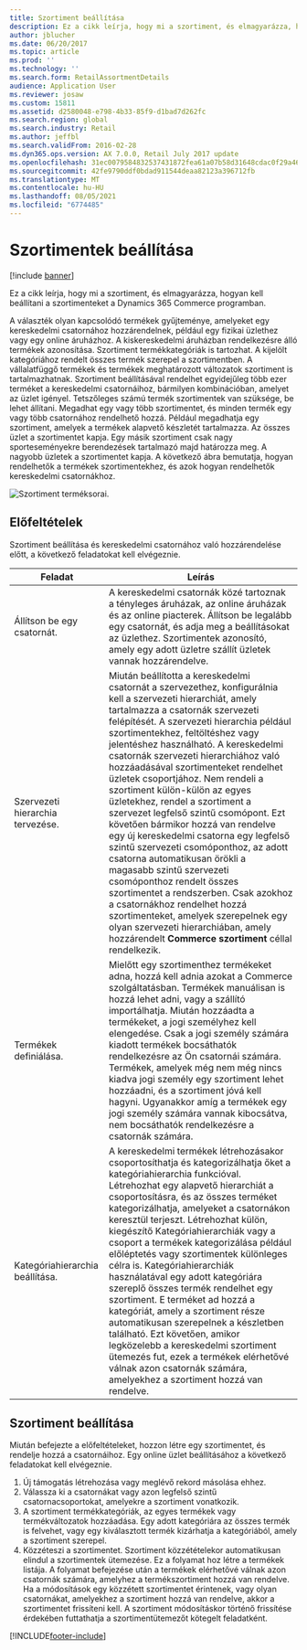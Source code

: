 ```yaml
---
title: Szortiment beállítása
description: Ez a cikk leírja, hogy mi a szortiment, és elmagyarázza, hogyan kell beállítani a szortimenteket a Dynamics 365 Commerce programban.
author: jblucher
ms.date: 06/20/2017
ms.topic: article
ms.prod: ''
ms.technology: ''
ms.search.form: RetailAssortmentDetails
audience: Application User
ms.reviewer: josaw
ms.custom: 15811
ms.assetid: d2580048-e798-4b33-85f9-d1bad7d262fc
ms.search.region: global
ms.search.industry: Retail
ms.author: jeffbl
ms.search.validFrom: 2016-02-28
ms.dyn365.ops.version: AX 7.0.0, Retail July 2017 update
ms.openlocfilehash: 31ec0079584832537431872fea61a07b58d31648cdac0f29a469bc977009622f
ms.sourcegitcommit: 42fe9790ddf0bdad911544deaa82123a396712fb
ms.translationtype: MT
ms.contentlocale: hu-HU
ms.lasthandoff: 08/05/2021
ms.locfileid: "6774485"
---
```

# <a name="set-up-assortments"></a>Szortimentek beállítása

[!include [banner](includes/banner.md)]

Ez a cikk leírja, hogy mi a szortiment, és elmagyarázza, hogyan kell beállítani a szortimenteket a Dynamics 365 Commerce programban.

A választék olyan kapcsolódó termékek gyűjteménye, amelyeket egy kereskedelmi csatornához hozzárendelnek, például egy fizikai üzlethez vagy egy online áruházhoz. A kiskereskedelmi áruházban rendelkezésre álló termékek azonosítása. Szortiment termékkategóriák is tartozhat. A kijelölt kategóriához rendelt összes termék szerepel a szortimentben. A vállalatfüggő termékek és termékek meghatározott változatok szortiment is tartalmazhatnak. Szortiment beállításával rendelhet egyidejűleg több ezer terméket a kereskedelmi csatornáihoz, bármilyen kombinációban, amelyet az üzlet igényel. Tetszőleges számú termék szortimentek van szüksége, be lehet állítani. Megadhat egy vagy több szortimentet, és minden termék egy vagy több csatornához rendelhető hozzá. Például megadhatja egy szortiment, amelyek a termékek alapvető készletét tartalmazza. Az összes üzlet a szortimentet kapja. Egy másik szortiment csak nagy sporteseményekre berendezések tartalmazó majd határozza meg. A nagyobb üzletek a szortimentet kapja. A következő ábra bemutatja, hogyan rendelhetők a termékek szortimentekhez, és azok hogyan rendelhetők kereskedelmi csatornákhoz.

![Szortiment terméksorai.](./media/assortments_relationship.gif)

## <a name="prerequisites"></a>Előfeltételek

Szortiment beállítása és kereskedelmi csatornához való hozzárendelése előtt, a következő feladatokat kell elvégeznie.

| Feladat                              | Leírás |
|-----------------------------------|-------------|
| Állítson be egy csatornát.          | A kereskedelmi csatornák közé tartoznak a tényleges áruházak, az online áruházak és az online piacterek. Állítson be legalább egy csatornát, és adja meg a beállításokat az üzlethez. Szortimentek azonosító, amely egy adott üzletre szállít üzletek vannak hozzárendelve. |
| Szervezeti hierarchia tervezése. | Miután beállította a kereskedelmi csatornát a szervezethez, konfigurálnia kell a szervezeti hierarchiát, amely tartalmazza a csatornák szervezeti felépítését. A szervezeti hierarchia például szortimentekhez, feltöltéshez vagy jelentéshez használható. A kereskedelmi csatornák szervezeti hierarchiához való hozzáadásával szortimenteket rendelhet üzletek csoportjához. Nem rendeli a szortiment külön-külön az egyes üzletekhez, rendel a szortiment a szervezet legfelső szintű csomópont. Ezt követően bármikor hozzá van rendelve egy új kereskedelmi csatorna egy legfelső szintű szervezeti csomóponthoz, az adott csatorna automatikusan örökli a magasabb szintű szervezeti csomóponthoz rendelt összes szortimentet a rendszerben. Csak azokhoz a csatornákhoz rendelhet hozzá szortimenteket, amelyek szerepelnek egy olyan szervezeti hierarchiában, amely hozzárendelt **Commerce szortiment** céllal rendelkezik. |
| Termékek definiálása.                  | Mielőtt egy szortimenthez termékeket adna, hozzá kell adnia azokat a Commerce szolgáltatásban. Termékek manuálisan is hozzá lehet adni, vagy a szállító importálhatja. Miután hozzáadta a termékeket, a jogi személyhez kell elengedése. Csak a jogi személy számára kiadott termékek bocsáthatók rendelkezésre az Ön csatornái számára. Termékek, amelyek még nem még nincs kiadva jogi személy egy szortiment lehet hozzáadni, és a szortiment jóvá kell hagyni. Ugyanakkor amíg a termékek egy jogi személy számára vannak kibocsátva, nem bocsáthatók rendelkezésre a csatornák számára. |
| Kategóriahierarchia beállítása.      | A kereskedelmi termékek létrehozásakor csoportosíthatja és kategorizálhatja őket a kategóriahierarchia funkcióval. Létrehozhat egy alapvető hierarchiát a csoportosításra, és az összes terméket kategorizálhatja, amelyeket a csatornákon keresztül terjeszt. Létrehozhat külön, kiegészítő Kategóriahierarchiák vagy a csoport a termékek kategorizálása például előléptetés vagy szortimentek különleges célra is. Kategóriahierarchiák használatával egy adott kategóriára szereplő összes termék rendelhet egy szortiment. E terméket ad hozzá a kategóriát, amely a szortiment része automatikusan szerepelnek a készletben található. Ezt követően, amikor legközelebb a kereskedelmi szortiment ütemezés fut, ezek a termékek elérhetővé válnak azon csatornák számára, amelyekhez a szortiment hozzá van rendelve. |

## <a name="setting-up-an-assortment"></a>Szortiment beállítása

Miután befejezte a előfeltételeket, hozzon létre egy szortimentet, és rendelje hozzá a csatornáihoz. Egy online üzlet beállításához a következő feladatokat kell elvégeznie.

1. Új támogatás létrehozása vagy meglévő rekord másolása ehhez.
2. Válassza ki a csatornákat vagy azon legfelső szintű csatornacsoportokat, amelyekre a szortiment vonatkozik.
3. A szortiment termékkategóriák, az egyes termékek vagy termékváltozatok hozzáadása. Egy adott kategóriára az összes termék is felvehet, vagy egy kiválasztott termék kizárhatja a kategóriából, amely a szortiment szerepel.
4. Közzéteszi a szortimentet. Szortiment közzétételekor automatikusan elindul a szortimentek ütemezése. Ez a folyamat hoz létre a termékek listája. A folyamat befejezése után a termékek elérhetővé válnak azon csatornák számára, amelyhez a termékszortiment hozzá van rendelve. Ha a módosítások egy közzétett szortimentet érintenek, vagy olyan csatornákat, amelyekhez a szortiment hozzá van rendelve, akkor a szortimentet frissíteni kell. A szortiment módosításkor történő frissítése érdekében futtathatja a szortimentütemezőt kötegelt feladatként.


[!INCLUDE[footer-include](../includes/footer-banner.md)]